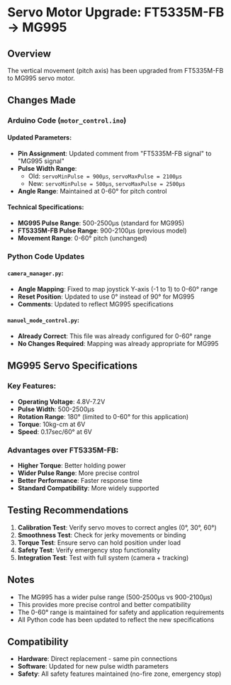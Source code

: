 # Servo Motor Upgrade: FT5335M-FB → MG995

## Overview
The vertical movement (pitch axis) has been upgraded from FT5335M-FB to MG995 servo motor.

## Changes Made

### Arduino Code (`motor_control.ino`)

#### Updated Parameters:
- **Pin Assignment**: Updated comment from "FT5335M-FB signal" to "MG995 signal"
- **Pulse Width Range**: 
  - Old: `servoMinPulse = 900µs`, `servoMaxPulse = 2100µs`
  - New: `servoMinPulse = 500µs`, `servoMaxPulse = 2500µs`
- **Angle Range**: Maintained at 0-60° for pitch control

#### Technical Specifications:
- **MG995 Pulse Range**: 500-2500µs (standard for MG995)
- **FT5335M-FB Pulse Range**: 900-2100µs (previous model)
- **Movement Range**: 0-60° pitch (unchanged)

### Python Code Updates

#### `camera_manager.py`:
- **Angle Mapping**: Fixed to map joystick Y-axis (-1 to 1) to 0-60° range
- **Reset Position**: Updated to use 0° instead of 90° for MG995
- **Comments**: Updated to reflect MG995 specifications

#### `manuel_mode_control.py`:
- **Already Correct**: This file was already configured for 0-60° range
- **No Changes Required**: Mapping was already appropriate for MG995

## MG995 Servo Specifications

### Key Features:
- **Operating Voltage**: 4.8V-7.2V
- **Pulse Width**: 500-2500µs
- **Rotation Range**: 180° (limited to 0-60° for this application)
- **Torque**: 10kg-cm at 6V
- **Speed**: 0.17sec/60° at 6V

### Advantages over FT5335M-FB:
- **Higher Torque**: Better holding power
- **Wider Pulse Range**: More precise control
- **Better Performance**: Faster response time
- **Standard Compatibility**: More widely supported

## Testing Recommendations

1. **Calibration Test**: Verify servo moves to correct angles (0°, 30°, 60°)
2. **Smoothness Test**: Check for jerky movements or binding
3. **Torque Test**: Ensure servo can hold position under load
4. **Safety Test**: Verify emergency stop functionality
5. **Integration Test**: Test with full system (camera + tracking)

## Notes
- The MG995 has a wider pulse range (500-2500µs vs 900-2100µs)
- This provides more precise control and better compatibility
- The 0-60° range is maintained for safety and application requirements
- All Python code has been updated to reflect the new specifications

## Compatibility
- **Hardware**: Direct replacement - same pin connections
- **Software**: Updated for new pulse width parameters
- **Safety**: All safety features maintained (no-fire zone, emergency stop) 